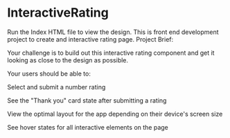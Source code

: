 # InteractiveRating

Run the Index HTML file to view the design.
This is front end development project to create and interactive rating page.
Project Brief:

Your challenge is to build out this interactive rating component and get it looking as close to the design as possible. 

Your users should be able to: 

Select and submit a number rating 

See the "Thank you" card state after submitting a rating 

View the optimal layout for the app depending on their device's screen size 

See hover states for all interactive elements on the page 
